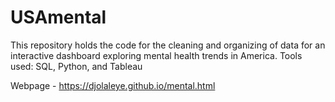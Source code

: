 # USAmental

This repository holds the code for the cleaning and organizing of data for an interactive dashboard exploring mental health trends in America.
Tools used: SQL, Python, and Tableau

Webpage - https://djolaleye.github.io/mental.html
